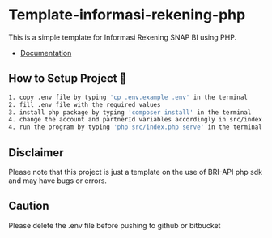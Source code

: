# Template-informasi-rekening-php

This is a simple template for Informasi Rekening SNAP BI using PHP.

- [Documentation](https://developers.bri.co.id/id/snap-bi/apidocs-balance-inquiry-snap-bi)

## How to Setup Project 🚀
```bash
1. copy .env file by typing 'cp .env.example .env' in the terminal
2. fill .env file with the required values
3. install php package by typing 'composer install' in the terminal
4. change the account and partnerId variables accordingly in src/index.php
4. run the program by typing 'php src/index.php serve' in the terminal 
```

## Disclaimer
Please note that this project is just a template on the use of BRI-API php sdk and may have bugs or errors. 

## Caution
Please delete the .env file before pushing to github or bitbucket
